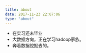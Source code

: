 ```yaml
---
title: about
date: 2017-11-23 22:07:06
type: "about"
---
```


- 在实习还未毕业
- 大数据方向，正在学习hadoop家族。
- 奔着数据挖掘去的。